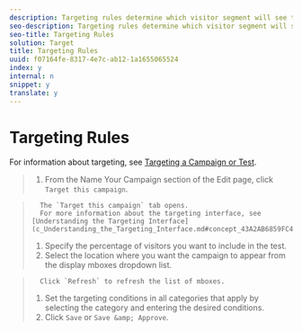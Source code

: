 ```yaml
---
description: Targeting rules determine which visitor segment will see the content defined in a selected campaign.
seo-description: Targeting rules determine which visitor segment will see the content defined in a selected campaign.
seo-title: Targeting Rules
solution: Target
title: Targeting Rules
uuid: f07164fe-8317-4e7c-ab12-1a1655065524
index: y
internal: n
snippet: y
translate: y
---
```


# Targeting Rules

For information about targeting, see [Targeting a Campaign or Test](c_Targeting_a_Campaign_or_Test.md#concept_A782F8481A5041EBA75103CB26376522). 

>1. From the Name Your Campaign section of the Edit page, click `Target this campaign`.

>       The `Target this campaign` tab opens. 
>       For more information about the targeting interface, see [Understanding the Targeting Interface](c_Understanding_the_Targeting_Interface.md#concept_43A2AB6859FC4395A5011D1875240358). 
>1. Specify the percentage of visitors you want to include in the test.
>1. Select the location where you want the campaign to appear from the display mboxes dropdown list.

>       Click `Refresh` to refresh the list of mboxes. 
>1. Set the targeting conditions in all categories that apply by selecting the category and entering the desired conditions.
>1. Click `Save` or `Save &amp; Approve`.

